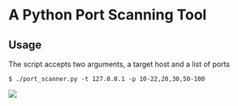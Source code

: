 # A Python Port Scanning Tool

## Usage

The script accepts two arguments, a target host and a list of ports

```shell
$ ./port_scanner.py -t 127.0.0.1 -p 10-22,20,30,50-100
```

<img src="/src/port-scan-demo.mp4" type="video/mp4"/>